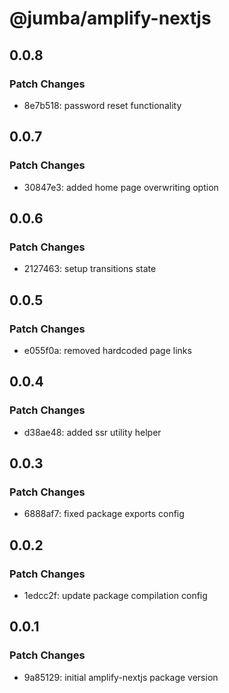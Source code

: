 # @jumba/amplify-nextjs

## 0.0.8

### Patch Changes

- 8e7b518: password reset functionality

## 0.0.7

### Patch Changes

- 30847e3: added home page overwriting option

## 0.0.6

### Patch Changes

- 2127463: setup transitions state

## 0.0.5

### Patch Changes

- e055f0a: removed hardcoded page links

## 0.0.4

### Patch Changes

- d38ae48: added ssr utility helper

## 0.0.3

### Patch Changes

- 6888af7: fixed package exports config

## 0.0.2

### Patch Changes

- 1edcc2f: update package compilation config

## 0.0.1

### Patch Changes

- 9a85129: initial amplify-nextjs package version
